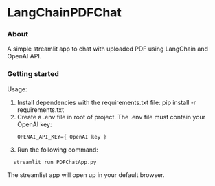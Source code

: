 # LangChainPDFChat
### About
A simple streamlit app to chat with uploaded PDF using LangChain and OpenAI API.

### Getting started 

Usage:
1. Install dependencies with the requirements.txt file: pip install -r requirements.txt
2. Create a .env file in root of project. The .env file must contain your OpenAI key:
   ```
   OPENAI_API_KEY={ OpenAI key }
   ```
4. Run the following command:
```
  streamlit run PDFChatApp.py
```
The streamlist app will open up in your default browser.


